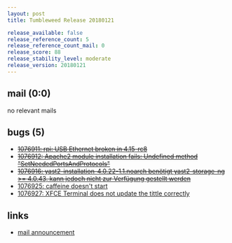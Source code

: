 ```yaml
---
layout: post
title: Tumbleweed Release 20180121

release_available: false
release_reference_count: 5
release_reference_count_mail: 0
release_score: 88
release_stability_level: moderate
release_version: 20180121
---
```


## mail (0:0)

no relevant mails

## bugs (5)

<!--more-->

- ~~[1076911: rpi: USB Ethernet broken in 4.15-rc8](https://bugzilla.opensuse.org/show_bug.cgi?id=1076911)~~
- ~~[1076912: Apache2 module installation fails: Undefined method "SetNeededPortsAndProtocols"](https://bugzilla.opensuse.org/show_bug.cgi?id=1076912)~~
- ~~[1076916: yast2-installation-4.0.22-1.1.noarch benötigt yast2-storage-ng >= 4.0.43, kann jedoch nicht zur Verfügung gestellt werden](https://bugzilla.opensuse.org/show_bug.cgi?id=1076916)~~
- [1076925: caffeine doesn't start](https://bugzilla.opensuse.org/show_bug.cgi?id=1076925)
- [1076927: XFCE Terminal does not update the tittle correctly](https://bugzilla.opensuse.org/show_bug.cgi?id=1076927)



## links

- [mail announcement](https://lists.opensuse.org/opensuse-factory/2018-01/msg00508.html)
